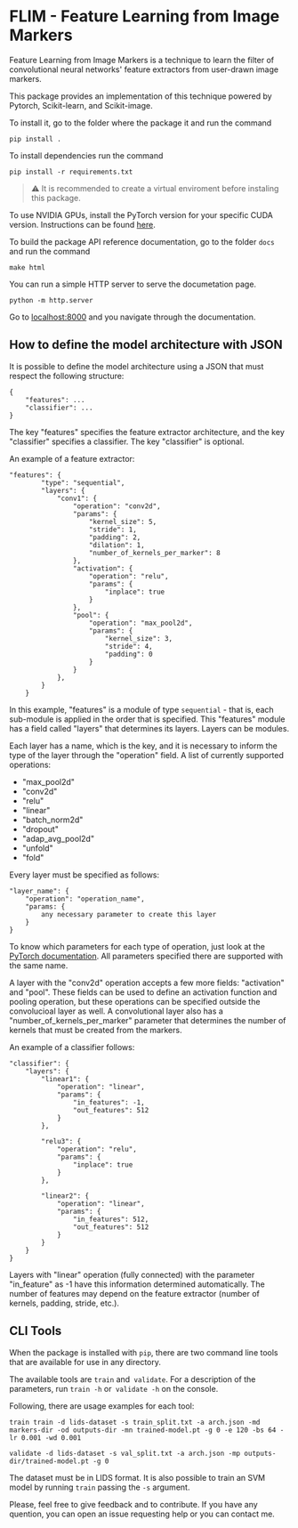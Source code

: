 # FLIM - Feature Learning from Image Markers

Feature Learning from Image Markers is a technique to learn the filter of convolutional neural networks' feature extractors from user-drawn image markers.

This package provides an implementation of this technique powered by Pytorch, Scikit-learn, and Scikit-image.

To install it, go to the folder where the package it and run the command

 ```
 pip install . 
 ```

 To install dependencies run the command

 ```
 pip install -r requirements.txt
 ```

> :warning: It is recommended to create a virtual enviroment before instaling this package.

To use NVIDIA GPUs, install the PyTorch version for your specific CUDA version. Instructions can be found [here](https://pytorch.org/get-started/locally/?source=Google&medium=PaidSearch&utm_campaign=1712411904&utm_adgroup=66400476185&utm_keyword=install%20pytorch&utm_offering=AI&utm_Product=PYTorch&gclid=CjwKCAjwh7H7BRBBEiwAPXjaduQvhmeLJWAM3I-IXfEKzXHKkvyD7goKEVfInMqa845hvyoOY6AcoBoCyHMQAvD_BwE).

To build the package API reference documentation, go to the folder `docs` and run the command

```
make html
```

You can run a simple HTTP server to serve the documetation page.

```
python -m http.server
```

Go to [localhost:8000](localhost:8000) and you navigate through the documentation.

## How to define the model architecture with JSON

It is possible to define the model architecture using a JSON that must respect the following structure:

```
{
    "features": ...
    "classifier": ...
}
```

The key "features" specifies the feature extractor architecture, and the key "classifier" specifies a classifier. The key "classifier" is optional.

An example of a feature extractor:

```
"features": {
        "type": "sequential",
        "layers": {
            "conv1": {
                "operation": "conv2d",
                "params": {
                    "kernel_size": 5,
                    "stride": 1,
                    "padding": 2,
                    "dilation": 1,
                    "number_of_kernels_per_marker": 8
                },
                "activation": {
                    "operation": "relu",
                    "params": {
                        "inplace": true
                    }
                },
                "pool": {
                    "operation": "max_pool2d",
                    "params": {
                        "kernel_size": 3,
                        "stride": 4,
                        "padding": 0
                    }
                }
            },
        }
    }
```

In this example, "features" is a module of type `sequential` - that is, each sub-module is applied in the order that is specified. This "features" module has a field called "layers" that determines its layers. Layers can be modules.

Each layer has a name, which is the key, and it is necessary to inform the type of the layer through the "operation" field. A list of currently supported operations:

* "max_pool2d"
* "conv2d"
* "relu"
* "linear"
* "batch_norm2d"
* "dropout"
* "adap_avg_pool2d"
* "unfold"
* "fold"

Every layer must be specified as follows:

```
"layer_name": {
    "operation": "operation_name",
    "params: {
        any necessary parameter to create this layer
    }
}
``` 
To know which parameters for each type of operation, just look at the [PyTorch documentation](https://pytorch.org/docs/stable/nn.html). All parameters specified there are supported with the same name.

A layer with the "conv2d" operation accepts a few more fields: "activation" and "pool". These fields can be used to define an activation function and pooling operation, but these operations can be specified outside the convolucioal layer as well. A convolutional layer also has a "number_of_kernels_per_marker" parameter that determines the number of kernels that must be created from the markers.

An example of a classifier follows:

```
"classifier": {
    "layers": {
        "linear1": {
            "operation": "linear",
            "params": {
                "in_features": -1,
                "out_features": 512
            }
        },
       
        "relu3": {
            "operation": "relu",
            "params": {
                "inplace": true
            }
        },

        "linear2": {
            "operation": "linear",
            "params": {
                "in_features": 512,
                "out_features": 512
            }
        }
    }
}
```

Layers with "linear" operation (fully connected) with the parameter "in_feature" as -1 have this information determined automatically. The number of features may depend on the feature extractor (number of kernels, padding, stride, etc.).

## CLI Tools

When the package is installed with `pip`, there are two command line tools that are available for use in any directory.

The available tools are `train` and` validate`. For a description of the parameters, run `train -h` or` validate -h` on the console.

Following, there are usage examples for each tool:

```
train train -d lids-dataset -s train_split.txt -a arch.json -md markers-dir -od outputs-dir -mn trained-model.pt -g 0 -e 120 -bs 64 -lr 0.001 -wd 0.001
```

```
validate -d lids-dataset -s val_split.txt -a arch.json -mp outputs-dir/trained-model.pt -g 0
```

The dataset must be in LIDS format. It is also possible to train an SVM model by running `train` passing the `-s` argument.

Please, feel free to give feedback and to contribute. If you have any quention, you can open an issue requesting help or you can contact me.